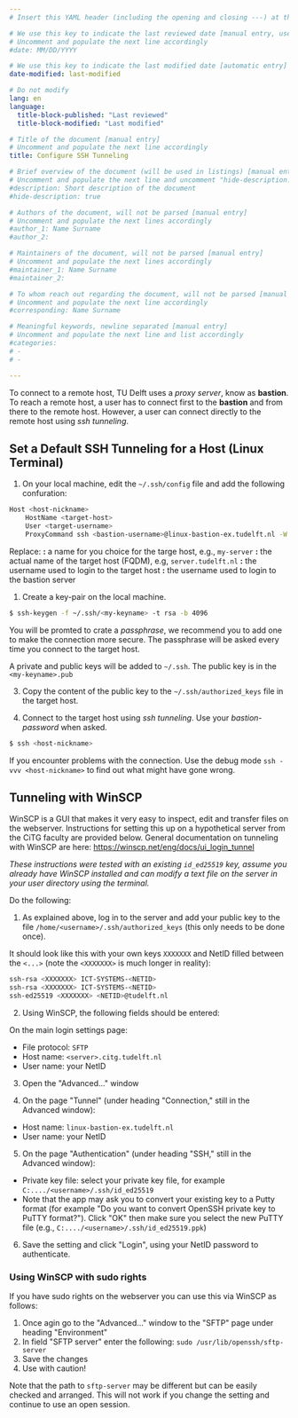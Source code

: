 ```yaml
---
# Insert this YAML header (including the opening and closing ---) at the beginning of the document and fill it out accordingly

# We use this key to indicate the last reviewed date [manual entry, use MM/DD/YYYY]
# Uncomment and populate the next line accordingly
#date: MM/DD/YYYY

# We use this key to indicate the last modified date [automatic entry]
date-modified: last-modified

# Do not modify
lang: en
language: 
  title-block-published: "Last reviewed"
  title-block-modified: "Last modified"

# Title of the document [manual entry]
# Uncomment and populate the next line accordingly
title: Configure SSH Tunneling

# Brief overview of the document (will be used in listings) [manual entry]
# Uncomment and populate the next line and uncomment "hide-description: true".
#description: Short description of the document
#hide-description: true

# Authors of the document, will not be parsed [manual entry]
# Uncomment and populate the next lines accordingly
#author_1: Name Surname
#author_2:

# Maintainers of the document, will not be parsed [manual entry]
# Uncomment and populate the next lines accordingly
#maintainer_1: Name Surname
#maintainer_2:

# To whom reach out regarding the document, will not be parsed [manual entry]
# Uncomment and populate the next line accordingly
#corresponding: Name Surname

# Meaningful keywords, newline separated [manual entry]
# Uncomment and populate the next line and list accordingly
#categories: 
# - 
# - 

---
```


To connect to a remote host, TU Delft uses a *proxy server*, know as  **bastion**. To reach a remote host, a user has to connect first to the **bastion** and from there to the remote host. However, a user can connect directly to the remote host using *ssh tunneling*.

## Set a Default SSH Tunneling for a Host (Linux Terminal)

1. On your local machine, edit the `~/.ssh/config` file and add the following confuration:

```bash 
Host <host-nickname>
    HostName <target-host>
    User <target-username>
    ProxyCommand ssh <bastion-username>@linux-bastion-ex.tudelft.nl -W %h:%p 
```
Replace:
**<host-nickname>:** a name for you choice for the targe host, e.g., `my-server`
**<target-host>:** the actual name of the target host (FQDM), e.g, `server.tudelft.nl`
**<target-username>:**  the username used to login to the target host
**<bastion-username>:** the username used to login to the bastion server

1. Create a key-pair on the local machine.

```bash
$ ssh-keygen -f ~/.ssh/<my-keyname> -t rsa -b 4096
```
You will be promted to crate a *passphrase*, we recommend you to add one to make the connection more secure. The passphrase will be asked every time you connect to the target host.

A private and public keys will be added to `~/.ssh`. The public key is in the `<my-keyname>.pub`

3. Copy the content of the public key to the `~/.ssh/authorized_keys` file in the target host.

4. Connect to the target host using *ssh tunneling*. Use your *bastion-password* when asked.

```bash
$ ssh <host-nickname>
```

If you encounter problems with the connection. Use the debug mode `ssh -vvv <host-nickname>` to find out what might have gone wrong.


## Tunneling with WinSCP

WinSCP is a GUI that makes it very easy to inspect, edit and transfer files on the webserver. Instructions for setting this up on a hypothetical server from the CiTG faculty are provided below. General documentation on tunneling with WinSCP are here: https://winscp.net/eng/docs/ui_login_tunnel

_These instructions were tested with an existing `id_ed25519` key, assume you already have WinSCP installed and can modify a text file on the server in your user directory using the terminal._

Do the following:

1. As explained above, log in to the server and add your public key to the file `/home/<username>/.ssh/authorized_keys` (this only needs to be done once).

It should look like this with your own keys `XXXXXXX` and NetID filled between the `<...>` (note the `<XXXXXXX>` is much longer in reality):

```bash
ssh-rsa <XXXXXXX> ICT-SYSTEMS-<NETID>
ssh-rsa <XXXXXXX> ICT-SYSTEMS-<NETID>
ssh-ed25519 <XXXXXXX> <NETID>@tudelft.nl
```

2. Using WinSCP, the following fields should be entered:

On the main login settings page:
- File protocol: `SFTP`
- Host name: `<server>.citg.tudelft.nl`
- User name: your NetID

3. Open the "Advanced..." window

4. On the page "Tunnel" (under heading "Connection," still in the Advanced window):
- Host name: `linux-bastion-ex.tudelft.nl`
- User name: your NetID

5. On the page "Authentication" (under heading "SSH," still in the Advanced window):
- Private key file: select your private key file, for example `C:..../<username>/.ssh/id_ed25519`
- Note that the app may ask you to convert your existing key to a Putty format (for example "Do you want to convert OpenSSH private key to PuTTY format?"). Click "OK" then make sure you select the new PuTTY file (e.g., `C:..../<username>/.ssh/id_ed25519.ppk`)

6. Save the setting and click "Login", using your NetID password to authenticate.

### Using WinSCP with sudo rights

If you have sudo rights on the webserver you can use this via WinSCP as follows:

1. Once agin go to the "Advanced..." window to the "SFTP" page under heading "Environment"
2. In field "SFTP server" enter the following: `sudo /usr/lib/openssh/sftp-server`
3. Save the changes
4. Use with caution!

Note that the path to `sftp-server` may be different but can be easily checked and arranged. This will not work if you change the setting and continue to use an open session.
